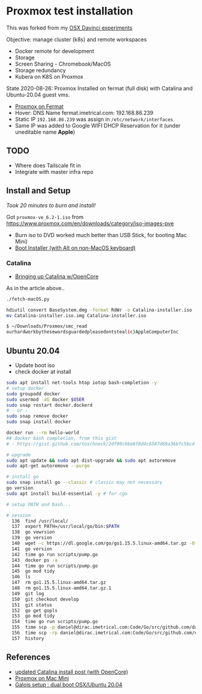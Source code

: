 # Proxmox test installation

This was forked from my [OSX Davinci experiments](https://github.com/daneroo/osx-install-davinci/blob/master/Proxmox.md)

Objective: manage cluster (k8s) and remote workspaces

- Docker remote for development
- Storage
- Screen Sharing - Chromebook/MacOS
- Storage redundancy
- Kubera on K8S on Proxmox

State 2020-08-26: Proxmox Installed on fermat (full disk) with Catalina and Ubuntu-20.04 guest vms.

- [Proxmox on Fermat](https://fermat.imetrical.com:8006)
- Hover: DNS Name fermat.imetrical.com: 192.168.86.239
- Static IP `192.168.86.239` was assign in `/etc/network/interfaces`
- Same IP was added to Google WIFI DHCP Reservation for it (under uneditable name **Apple**)

## TODO

- Where does Tailscale fit in
- Integrate with master infra repo

## Install and Setup

_Took 20 minutes to burn and install!_

Got `proxmox-ve_6.2-1.iso` from <https://www.proxmox.com/en/downloads/category/iso-images-pve>

- Burn iso to DVD worked much better than USB Stick, for booting Mac Mini)
- [Boot Installer (with Alt on non-MacOS keyboard)](https://support.apple.com/en-gb/HT201255)

### Catalina

- [Bringing up Catalina w/OpenCore](https://www.nicksherlock.com/2020/04/installing-macos-catalina-on-proxmox-with-opencore/)

As in the article above..

```bash
./fetch-macOS.py

hdiutil convert BaseSystem.dmg -format RdWr -o Catalina-installer.iso
mv Catalina-installer.iso.img Catalina-installer.iso

$ ~/Downloads/Proxmox/smc_read
ourhardworkbythesewordsguardedpleasedontsteal(c)AppleComputerInc
```

## Ubuntu 20.04

- Update boot iso
- check docker at install

```bash
sudo apt install net-tools htop iotop bash-completion -y
# setup docker
sudo groupadd docker
sudo usermod -aG docker $USER
sudo snap restart docker.dockerd
# - or -
sudo snap remove docker
sudo snap install docker

docker run --rm hello-world
## docker bash completion, from this gist
# - https://gist.github.com/toschneck/2df90c66e0f8d4c6567d69a36bfc5bcd

# upgrade
sudo apt update && sudo apt dist-upgrade && sudo apt autoremove
sudo apt-get autoremove --purge

# install go
sudo snap install go --classic # classic may not necessary
go version
sudo apt install build-essential -y # for cgo

# setup PATH and bash...
```

```bash
# session
  136  find /usr/local/
  137  export PATH=/usr/local/go/bin:$PATH
  138  go vewrsion
  139  go version
  140  wget -c https://dl.google.com/go/go1.15.5.linux-amd64.tar.gz -O - | sudo tar -xz -C /usr/local
  141  go version
  142  time go run scripts/pump.go
  143  docker ps -a
  144  time go run scripts/pump.go
  145  go mod tidy
  146  ls
  147  rm go1.15.5.linux-amd64.tar.gz
  148  rm go1.15.5.linux-amd64.tar.gz.1
  149  git log
  150  git checkout develop
  151  git status
  152  go get gopls
  153  go mod tidy
  154  time go run scripts/pump.go
  155  time scp -p daniel@dirac.imetrical.com:Code/Go/src/github.com/daneroo/go-ted1k/data .
  156  time scp -rp daniel@dirac.imetrical.com:Code/Go/src/github.com/daneroo/go-ted1k/data .
  157  history
```

## References

- [updated Catalina install post (with OpenCore)](https://www.nicksherlock.com/2020/04/installing-macos-catalina-on-proxmox-with-opencore/)
- [Proxmox on Mac Mini](https://wilfredomaldonado.wordpress.com/2017/02/03/proxmox-ve-on-mac-mini-part-1/)
- [Galois setup : dual boot OSX/Ubuntu 20.04](https://www.evernote.com/shard/s60/nl/6925909/3c5f0f1f-8131-459b-b9dd-dc3e9dedda4d/)
